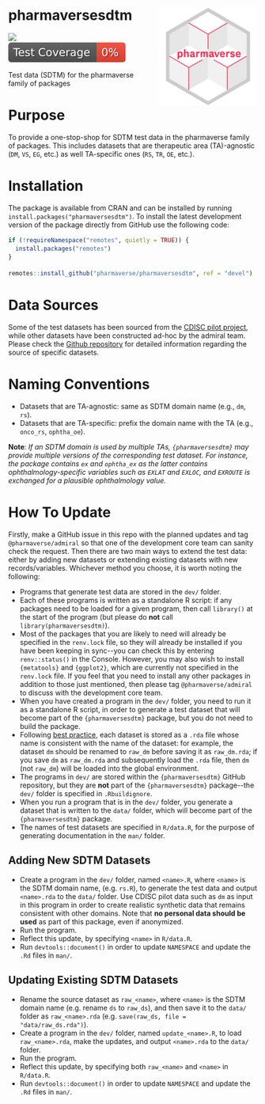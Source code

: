 # pharmaversesdtm <img src="man/figures/logo.png" align="right" width="200" style="margin-left:50px;"/>

<!-- badges: start -->

[<img src="http://pharmaverse.org/shields/admiral.svg">](https://pharmaverse.org)
[![Test Coverage](https://raw.githubusercontent.com/pharmaverse/pharmaversesdtm/badges/main/test-coverage.svg)](https://github.com/pharmaverse/pharmaversesdtm/actions/workflows/code-coverage.yml)

<!-- badges: end -->

Test data (SDTM) for the pharmaverse family of packages 

# Purpose

To provide a one-stop-shop for SDTM test data in the pharmaverse family of packages. This includes  datasets that are therapeutic area (TA)-agnostic (`DM`, `VS`, `EG`, etc.) as well TA-specific ones (`RS`, `TR`, `OE`, etc.).

# Installation

The package is available from CRAN and can be installed by running `install.packages("pharmaversesdtm")`.
To install the latest development version of the package directly from GitHub use the following code:

```r
if (!requireNamespace("remotes", quietly = TRUE)) {
  install.packages("remotes")
}

remotes::install_github("pharmaverse/pharmaversesdtm", ref = "devel")
```

# Data Sources

Some of the test datasets has been sourced from the [CDISC pilot project](https://github.com/cdisc-org/sdtm-adam-pilot-project), while other datasets have been constructed ad-hoc by the admiral team. Please check the [Github repository](https://github.com/pharmaverse/admiral.test/tree/main/data) for detailed information regarding the source of specific datasets.

# Naming Conventions
* Datasets that are TA-agnostic: same as SDTM domain name (e.g., `dm`, `rs`).
* Datasets that are TA-specific: prefix the domain name with the TA (e.g., `onco_rs`, `ophtha_oe`).

**Note**: *If an SDTM domain is used by multiple TAs, `{pharmaversesdtm}` may provide multiple versions of the corresponding test dataset. For instance, the package contains `ex` and `ophtha_ex` as the latter contains ophthalmology-specific variables such as `EXLAT` and `EXLOC`, and `EXROUTE` is exchanged for a plausible ophthalmology value.*

# How To Update

Firstly, make a GitHub issue in this repo with the planned updates and tag `@pharmaverse/admiral` so that one of the development core team can sanity check the request.
Then there are two main ways to extend the test data: either by adding new datasets or extending existing datasets with new records/variables. Whichever method you choose, it is worth noting the following:

* Programs that generate test data are stored in the `dev/` folder.
* Each of these programs is written as a standalone R script: if any packages need to be loaded for a given program, then call `library()` at the start of the program (but please do __not__ call `library(pharmaversesdtm)`).
* Most of the packages that you are likely to need will already be specified in the `renv.lock` file, so they will already be installed if you have been keeping in sync--you can check this by entering `renv::status()` in the Console. However, you may also wish to install `{metatools}` and `{ggplot2}`, which are currently not specified in the `renv.lock` file. If you feel that you need to install any other packages in addition to those just mentioned, then please tag `@pharmaverse/admiral` to discuss with the development core team.
* When you have created a program in the `dev/` folder, you need to run it as a standalone R script, in order to generate a test dataset that will become part of the `{pharmaversesdtm}` package, but you do not need to build the package.
* Following [best practice](https://r-pkgs.org/data.html#sec-data-data), each dataset is stored as a `.rda` file whose name is consistent with the name of the dataset: for example, the dataset `dm` should be renamed to `raw_dm` before saving it as `raw_dm.rda`; if you save `dm` as `raw_dm.rda` and subsequently load the `.rda` file, then `dm` (not `raw_dm`) will be loaded into the global environment.
* The programs in `dev/` are stored within the `{pharmaversesdtm}` GitHub repository, but they are __not__ part of the `{pharmaversesdtm}` package--the `dev/` folder is specified in `.Rbuildignore`.
* When you run a program that is in the `dev/` folder, you generate a dataset that is written to the `data/` folder, which will become part of the `{pharmaversesdtm}` package.
* The names of test datasets are specified in `R/data.R`, for the purpose of generating documentation in the `man/` folder.

## Adding New SDTM Datasets

* Create a program in the `dev/` folder, named `<name>.R`, where `<name>` is the SDTM domain name, (e.g. `rs.R`), to generate the test data and output `<name>.rda` to the `data/` folder. Use CDISC pilot data such as `dm` as input in this program in order to create realistic synthetic data that remains consistent with other domains. Note that __no personal data should be used__ as part of this package, even if anonymized.
* Run the program.
* Reflect this update, by specifying `<name>` in `R/data.R`.
* Run `devtools::document()` in order to update `NAMESPACE` and update the `.Rd` files in `man/`.

## Updating Existing SDTM Datasets

* Rename the source dataset as `raw_<name>`, where `<name>` is the SDTM domain name (e.g. rename `ds` to `raw_ds`), and then save it to the `data/` folder as `raw_<name>.rda` (e.g. `save(raw_ds, file = "data/raw_ds.rda")`).
* Create a program in the `dev/` folder, named `update_<name>.R`, to load `raw_<name>.rda`, make the updates, and output `<name>.rda` to the `data/` folder.
* Run the program.
* Reflect this update, by specifying both `raw_<name>` and `<name>` in `R/data.R`.
* Run `devtools::document()` in order to update `NAMESPACE` and update the `.Rd` files in `man/`.
